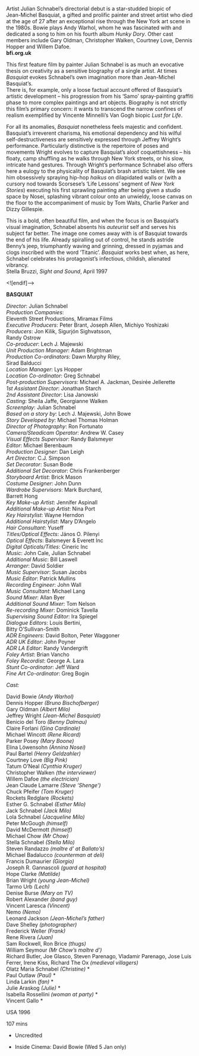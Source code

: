 

Artist Julian Schnabel’s directorial debut is a star-studded biopic of  
Jean-Michel Basquiat, a gifted and prolific painter and street artist who died at the age of 27 after an exceptional rise through the New York art scene in the 1980s. Bowie plays Andy Warhol, whom he was fascinated with and dedicated a song to him on his fourth album _Hunky Dory_. Other cast members include Gary Oldman, Christopher Walken, Courtney Love, Dennis Hopper and Willem Dafoe.  
**bfi.org.uk**

This first feature film by painter Julian Schnabel is as much an evocative thesis on creativity as a sensitive biography of a single artist. At times _Basquiat_ evokes Schnabel’s own imagination more than Jean-Michel Basquiat’s.  
There is, for example, only a loose factual account offered of Basquiat’s artistic development – his progression from his ‘Samo’ spray-painting graffiti phase to more complex paintings and art objects. Biography is not strictly this film’s primary concern: it wants to transcend the narrow confines of realism exemplified by Vincente Minnelli’s Van Gogh biopic _Lust for Life_.

For all its anomalies, _Basquiat_ nonetheless feels majestic and confident. Basquiat’s irreverent charisma, his emotional dependency and his wilful self-destructiveness are sensitively expressed through Jeffrey Wright’s performance. Particularly distinctive is the repertoire of poses and movements Wright evolves to capture Basquiat’s aloof coquettishness – his floaty, camp shuffling as he walks through New York streets, or his slow, intricate hand gestures. Through Wright’s performance Schnabel also offers here a eulogy to the physicality of Basquiat’s brash artistic talent. We see him obsessively spraying hip-hop _haikus_ on dilapidated walls or (with a cursory nod towards Scorsese’s ‘Life Lessons’ segment of _New York Stories_) executing his first sprawling painting after being given a studio space by Nosei, splashing vibrant colour onto an unwieldy, loose canvas on the floor to the accompaniment of music by Tom Waits, Charlie Parker and Dizzy Gillespie.

This is a bold, often beautiful film, and when the focus is on Basquiat’s visual imagination, Schnabel absents his _auteurist_ self and serves his subject far better. The image one comes away with is of Basquiat towards the end of his life. Already spiralling out of control, he stands astride Benny’s jeep, triumphantly waving and grinning, dressed in pyjamas and clogs inscribed with the word ‘Titanic’. _Basquiat_ works best when, as here, Schnabel celebrates his protagonist’s infectious, childish, alienated vibrancy.  
Stella Bruzzi, _Sight and Sound_, April 1997

<![endif]-->

**BASQUIAT**

_Director_: Julian Schnabel  
_Production Companies_:  
Eleventh Street Productions, Miramax Films  
_Executive Producers_: Peter Brant, Joseph Allen, Michiyo Yoshizaki  
_Producers_: Jon Kilik, Sigurjón Sighvatsson,  
Randy Ostrow  
_Co-producer_: Lech J. Majewski  
_Unit Production Manager_: Adam Brightman  
_Production Co-ordinators_: Dawn Murphy Riley,  
Sirad Balducci  
_Location Manager_: Lys Hopper  
_Location Co-ordinator_: Greg Schnabel  
_Post-production Supervisors_: Michael A. Jackman, Desirée Jellerette  
_1st Assistant Director_: Jonathan Starch  
_2nd Assistant Director_: Lisa Janowski  
_Casting_: Sheila Jaffe, Georgianne Walken  
_Screenplay_: Julian Schnabel  
_Based on a story by_: Lech J. Majewski, John Bowe  
_Story Developed by_: Michael Thomas Holman  
_Director of Photography_: Ron Fortunato  
_Camera/Steadicam Operator_: Andrew W. Casey  
_Visual Effects Supervisor_: Randy Balsmeyer  
_Editor_: Michael Berenbaum  
_Production Designer_: Dan Leigh  
_Art Director_: C.J. Simpson  
_Set Decorator_: Susan Bode  
_Additional Set Decorator_: Chris Frankenberger  
_Storyboard Artist_: Brick Mason  
_Costume Designer_: John Dunn  
_Wardrobe Supervisors_: Mark Burchard,  
Barrett Hong  
_Key Make-up Artist_: Jennifer Aspinall  
_Additional Make-up Artist_: Nina Port  
_Key Hairstylist_: Wayne Herndon  
_Additional Hairstylist_: Mary D’Angelo  
_Hair Consultant_: Yuseff  
_Titles/Optical Effects_: János O. Pilenyi  
_Optical Effects_: Balsmeyer & Everett Inc  
_Digital Opticals/Titles_: Cineric Inc  
_Music_: John Cale, Julian Schnabel  
_Additional Music_: Bill Laswell  
_Arranger_: David Soldier  
_Music Supervisor_: Susan Jacobs  
_Music Editor_: Patrick Mullins  
_Recording Engineer_: John Wall  
_Music Consultant_: Michael Lang  
_Sound Mixer_: Allan Byer  
_Additional Sound Mixer_: Tom Nelson  
_Re-recording Mixer_: Dominick Tavella  
_Supervising Sound Editor_: Ira Spiegel  
_Dialogue Editors_: Louis Bertini,  
Bitty O’Sullivan-Smith  
_ADR Engineers_: David Bolton, Peter Waggoner  
_ADR UK Editor_: John Poyner  
_ADR LA Editor_: Randy Vandergrift  
_Foley Artist_: Brian Vancho  
_Foley Recordist_: George A. Lara  
_Stunt Co-ordinator_: Jeff Ward  
_Fine Art Co-ordinator_: Greg Bogin

_Cast:_

David Bowie _(Andy Warhol)_  
Dennis Hopper _(Bruno Bischofberger)_  
Gary Oldman _(Albert Milo)_  
Jeffrey Wright _(Jean-Michel Basquiat)_  
Benicio del Toro _(Benny Dalmau)_  
Claire Forlani _(Gina Cardinale)_  
Michael Wincott _(Rene Ricard)_  
Parker Posey _(Mary Boone)_  
Elina Löwensohn _(Annina Nosei)_  
Paul Bartel _(Henry Geldzahler)_  
Courtney Love _(Big Pink)_  
Tatum O’Neal _(Cynthia Kruger)_  
Christopher Walken _(the interviewer)_  
Willem Dafoe _(the electrician)_  
Jean Claude Lamarre _(Steve ‘Shenge’)_  
Chuck Pfeifer _(Tom Kruger)_  
Rockets Redglare _(Rockets)_  
Esther G. Schnabel _(Esther Milo)_  
Jack Schnabel _(Jack Milo)_  
Lola Schnabel _(Jacqueline Milo)_  
Peter McGough _(himself)_  
David McDermott _(himself)_  
Michael Chow _(Mr Chow)_  
Stella Schnabel _(Stella Milo)_  
Steven Randazzo _(maître d’ at Ballato’s)_  
Michael Badalucco _(counterman at deli)_  
Francis Dumaurier _(Giorgio)_  
Joseph R. Gannascoli _(guard at hospital)_  
Hope Clarke _(Matilde)_  
Brian Wright _(young Jean-Michel)_  
Tarmo Urb _(Lech)_  
Denise Burse _(Mary on TV)_  
Robert Alexander _(band guy)_  
Vincent Laresca _(Vincent)_  
Nemo _(Nemo)_  
Leonard Jackson _(Jean-Michel’s father)_  
Dave Shelley _(photographer)_  
Frederick Weller _(Frank)_  
Rene Rivera _(Juan)_  
Sam Rockwell, Ron Brice _(thugs)_  
William Seymour _(Mr Chow’s maître d’)_  
Richard Butler, Joe Glasco, Steven Parenago, Vladamir Parenago, Jose Luis Ferrer, Irene Kiss, Richard The Ox _(medieval villagers)_  
Olatz Maria Schnabel _(Christine)_ *  
Paul Outlaw _(Paul)_ *  
Linda Larkin _(fan)_ *  
Julie Araskog _(Julie)_ *  
Isabella Rossellini _(woman at party)_ *  
Vincent Gallo *

USA 1996

107 mins

* Uncredited

+ Inside Cinema: David Bowie (Wed 5 Jan only)
<!--stackedit_data:
eyJoaXN0b3J5IjpbMTgwNzcwMjc3Ml19
-->